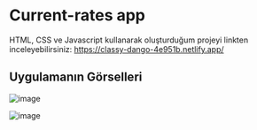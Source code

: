 # Current-rates app 
HTML, CSS ve Javascript kullanarak oluşturduğum projeyi linkten inceleyebilirsiniz:
https://classy-dango-4e951b.netlify.app/

## Uygulamanın Görselleri

![image](https://github.com/sumeyyessmn/Js-Projects/assets/101064665/54991fec-92db-4edc-a929-7a3fef09354d)

![image](https://github.com/sumeyyessmn/Js-Projects/assets/101064665/bf33b40c-acfa-4ebb-bb47-daac7019fb97)


